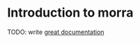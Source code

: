 # Introduction to morra

TODO: write [great documentation](http://jacobian.org/writing/what-to-write/)
